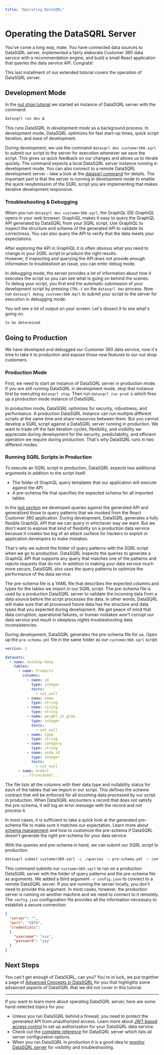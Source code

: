 ```yaml
---
title: "Operating DataSQRL"
---
```


# Operating the DataSQRL Server

You've come a long way, mate. You have connected data sources to DataSQRL server, implemented a fairly elaborate Customer 360 data service with a recommendation engine, and build a small React application that queries the data service API. Congrats!

This last installment of our extended tutorial covers the operation of DataSQRL server.

## Development Mode

In the [nut shop tutorial](../nutshop-tutorial#setup) we started an instance of DataSQRL server with the command:

```bash
datasqrl run dev &
```

This runs DataSQRL in *development mode* as a background process. In development mode, DataSQRL optimizes for fast start-up times, quick script iteration, and ease of development.

During development, we use the command `datasqrl dev customer360.sqrl` to submit our script to the server for execution whenever we save the script. This gives us quick feedback on our changes and allows us to iterate quickly. The command expects a local DataSQRL server instance running in development mode. You can also connect to a remote DataSQRL development server - take a look at the [datasqrl command](/docs/reference/cmd#scripts) for details. The important part is that the server is running in development mode to enable the quick resubmission of the SQRL script you are implementing that makes iterative development responsive.

### Troubleshooting & Debugging

When you run `datasqrl dev customer360.sqrl`, the GraphQL IDE *GraphiQL* opens in your web browser. GraphiQL makes it easy to query the GraphQL API generated by DataSQRL from your SQRL script. Use GraphiQL to inspect the structure and schema of the generated API to validate its correctness. You can also query the API to verify that the data meets your expectations.

After exploring the API in GraphiQL it is often obvious what you need to change in your SQRL script to produce the right results. \
However, if inspecting and querying the API does not provide enough information to troubleshoot an issue, you can enter debug mode.

In debugging mode, the server provides a lot of information about how it executes the script so you can see  what is going on behind the scenes. \
To debug your script, you first end the automatic submission of your development script by pressing `CTRL-C` on the `datasqrl dev` process. Now run `datasqrl debug customer360.dqrl` to submit your script to the server for execution in debugging mode.

You will see a lot of output on your screen. Let's dissect it to see what's going on.

```bash
to be determined
```

## Going to Production

We have developed and debugged our Customer 360 data service, now it's time to take it to production and expose those new features to our nut shop customers.

### Production Mode

First, we need to start an instance of DataSQRL server in production mode. If you are still running DataSQRL in development mode, stop that instance first by executing `datasqrl stop`. Then run `datasqrl run prod &` which fires up a production mode instance of DataSQRL.

In production mode, DataSQRL optimizes for security, robustness, and performance. A production DataSQRL instance can run multiple different scripts at the same time and share resources between them. But you cannot develop a SQRL script against a DataSQRL server running in production. We want to trade off the fast iteration cycles, flexibility, and visibility we appreciate during development for the security, predictability, and efficient operation we require during production. That's why DataSQRL runs in two different modes.

### Running SQRL Scripts in Production

To execute an SQRL script in production, DataSQRL expects two additional arguments in addition to the script itself:
* The folder of GraphQL query templates that our application will execute against the API
* A pre-schema file that specifies the expected schema for all imported tables

In the [last section](api) we developed queries against the generated API and generalized those to query patterns that we invoked from the React Customer 360 application. During development, DataSQRL generates a fully flexible GraphQL API that we can query in whichever way we want. But we don't want to expose that kind of flexibility on a production data service because it creates too big of an attack surface for hackers to exploit or application developers to make mistakes.

That's why we submit the folder of query patterns with the SQRL script when we go to production. DataSQRL inspects the queries to generate a GraphQL API that supports any query that matches one of the patterns and rejects requests that do not. In addition to making your data service much more secure, DataSQRL also uses the query patterns to optimize the performance of the data service.

The pre-schema file is a YAML file that describes the expected columns and types for the tables we import in our SQRL script. The pre-schema file is used by a production DataSQRL server to validate the incoming data from a data source before the script processes the data. In other words, DataSQRL will make sure that all processed future data has the structure and data types that you expected during development. We get peace of mind that data corruption, operational failures, or human mistakes won't corrupt our data service and result in sleepless nights troubleshooting data inconsistencies.

During development, DataSQRL generates the pre-schema file for us. Open up the `pre-schema.yml` file in the same folder as our `customer360.sqrl` script.

```yml
version: 1

datasets:
  - name: nutshop-data
    tables:
      - name: Products
        columns:
          - name: id
            type: integer
            tests:
              - not_null
          - name: name
            type: string
          - name: sizing
            type: string
          - name: weight_in_gram
            type: integer
            tests:
              - not_null
          - name: type
            type: string
          - name: category
            type: string
          - name: usda_id
            type: integer
            tests:
              - not_null
      - name: Orders
        ...(truncated)...
```

The file lists all the columns with their data type and nullability status for each of the tables that we import in our script. This defines the schema contract that will be enforced for all incoming data processed by our script in production. When DataSQRL encounters a record that does not satisfy the pre-schema, it will log an error message with the record and not process it.

In most cases, it is sufficient to take a quick look at the generated pre-schema file to make sure it matches our expectation. Learn more about [schema management](/docs/reference/sources/schema-management) and how to customize the pre-schema if DataSQRL doesn't generate the right pre-schema for your data service.

With the queries and pre-schema in hand, we can submit our SQRL script to production:

```bash
datasqrl submit customer360.sqrl -q ./queries -s pre-schema.yml -r config.json
```

This command submits our `customer360.sqrl` to run on a production DataSQRL server with the folder of query patterns and the pre-schema file as arguments. We added a third argument `-r config.json` to connect to a remote DataSQRL server. If you are running the server locally, you don't need to provide this argument. In most cases, however, the production server is running on another machine and we need to connect to it remotely. The `config.json` configuration file provides all the information necessary to establish a secure connection:

```json
{
  "server": "",
  "port": "5070",
  "credentials":
  {
    "username": "xxx",
    "password": "yyy"
  }
}
```


## Next Steps

You can't get enough of DataSQRL, can you? You're in luck, we put together a page of [Advanced Concepts in DataSQRL](advanced) for you that highlights some advanced aspects of DataSQRL that we did not cover in this tutorial.

---

If you want to learn more about operating DataSQRL server, here are some hand-selected topics for you:

* Unless you run DataSQRL behind a firewall, you need to protect the generated API from unauthorized access. Learn more about [JWT based access control](/docs/reference/api/access-control) to set up authorization for your DataSQRL data service.
* Check out the [complete reference](/docs/reference/operations/overview) for DataSQRL server which lists all server configuration options.
* When you run DataSQRL in production it is a good idea to [monitor DataSQRL server](/docs/reference/operations/monitoring) for visibility and troubleshooting.
